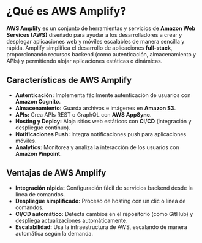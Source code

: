 # ¿Qué es AWS Amplify?

**AWS Amplify** es un conjunto de herramientas y servicios de **Amazon Web Services (AWS)** diseñado para ayudar a los desarrolladores a crear y desplegar aplicaciones web y móviles escalables de manera sencilla y rápida. Amplify simplifica el desarrollo de aplicaciones **full-stack**, proporcionando recursos backend (como autenticación, almacenamiento y APIs) y permitiendo alojar aplicaciones estáticas o dinámicas.

## Características de AWS Amplify

- **Autenticación:** Implementa fácilmente autenticación de usuarios con **Amazon Cognito**.
- **Almacenamiento:** Guarda archivos e imágenes en **Amazon S3**.
- **APIs:** Crea APIs REST o GraphQL con **AWS AppSync**.
- **Hosting y Deploy:** Aloja sitios web estáticos con **CI/CD** (integración y despliegue continuo).
- **Notificaciones Push:** Integra notificaciones push para aplicaciones móviles.
- **Analytics:** Monitorea y analiza la interacción de los usuarios con **Amazon Pinpoint**.

## Ventajas de AWS Amplify

- **Integración rápida:** Configuración fácil de servicios backend desde la línea de comandos.
- **Despliegue simplificado:** Proceso de hosting con un clic o línea de comandos.
- **CI/CD automático:** Detecta cambios en el repositorio (como GitHub) y despliega actualizaciones automáticamente.
- **Escalabilidad:** Usa la infraestructura de AWS, escalando de manera automática según la demanda.
